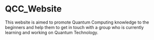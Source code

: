 # QCC_Website
This website is aimed to promote Quantum Computing knowledge to the beginners and help them to get in touch with a group who is currently learning and working on Quantum Technology.
